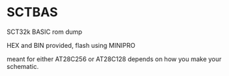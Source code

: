 # SCTBAS
SCT32k BASIC rom dump

HEX and BIN provided, flash using MINIPRO

meant for either AT28C256 or AT28C128
depends on how you make your schematic.

